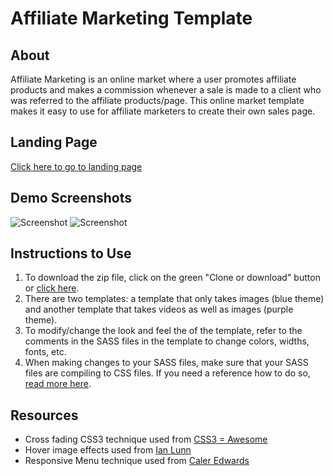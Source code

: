 # Affiliate Marketing Template

## About
Affiliate Marketing is an online market where a user promotes affiliate products and makes a commission whenever a sale is made to a client who was referred to the affiliate products/page.  This online market template makes it easy to use for affiliate marketers to create their own sales page.

## Landing Page
[Click here to go to landing page](https://natgonzalezrosa.github.io/affiliateMarketing/)

## Demo Screenshots
![Screenshot](/template01/assets/images/screenshot.gif)
![Screenshot](/template02/assets/images/screenshot.gif)

## Instructions to Use
1. To download the zip file, click on the green "Clone or download" button or [click here](https://github.com/natgonzalezrosa/affiliateMarketing/archive/master.zip).
2. There are two templates: a template that only takes images (blue theme) and another template that takes videos as well as images (purple theme).
3. To modify/change the look and feel the of the template, refer to the comments in the SASS files in the template to change colors, widths, fonts, etc.
4. When making changes to your SASS files, make sure that your SASS files are compiling to CSS files.  If you need a reference how to do so, [read more here](http://sassbreak.com/watch-your-sass/).

## Resources
* Cross fading CSS3 technique used from [CSS3 = Awesome](http://css3.bradshawenterprises.com/cfimg/)
* Hover image effects used from [Ian Lunn](https://github.com/IanLunn/Hover)
* Responsive Menu technique used from [Caler Edwards](https://www.youtube.com/watch?v=xMTs8tAapnQ)